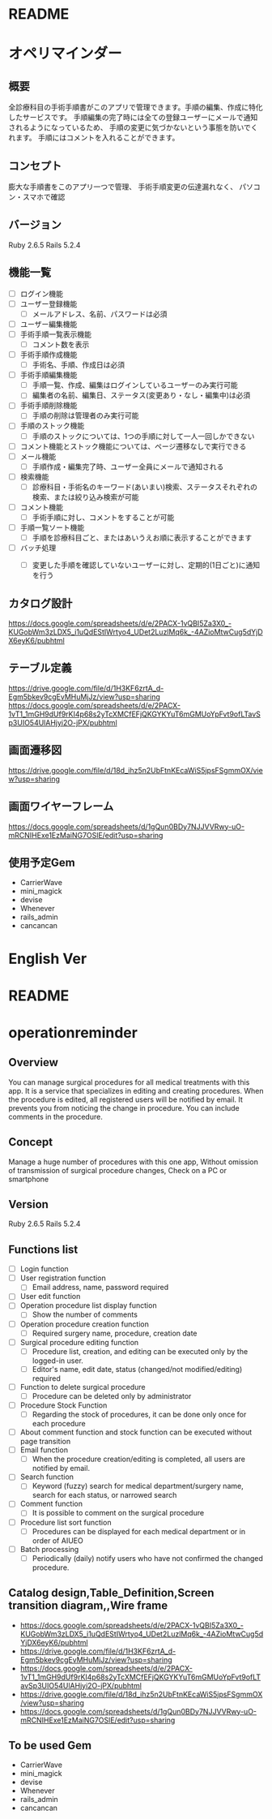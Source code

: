 # README

# オペリマインダー

## 概要
全診療科目の手術手順書がこのアプリで管理できます。手順の編集、作成に特化したサービスです。
手順編集の完了時には全ての登録ユーザーにメールで通知されるようになっているため、
手順の変更に気づかないという事態を防いでくれます。
手順にはコメントを入れることができます。

## コンセプト
膨大な手順書をこのアプリ一つで管理、
手術手順変更の伝達漏れなく、
パソコン・スマホで確認

## バージョン
Ruby 2.6.5
Rails 5.2.4

## 機能一覧
- [ ] ログイン機能
- [ ] ユーザー登録機能
  - [ ] メールアドレス、名前、パスワードは必須
- [ ] ユーザー編集機能
- [ ] 手術手順一覧表示機能
  - [ ] コメント数を表示
- [ ] 手術手順作成機能
  - [ ] 手術名、手順、作成日は必須
- [ ] 手術手順編集機能
  - [ ] 手順一覧、作成、編集はログインしているユーザーのみ実行可能
  - [ ] 編集者の名前、編集日、ステータス(変更あり・なし・編集中)は必須
- [ ] 手術手順削除機能
  - [ ] 手順の削除は管理者のみ実行可能
- [ ] 手順のストック機能
  - [ ] 手順のストックについては、1つの手順に対して一人一回しかできない
- [ ] コメント機能とストック機能については、ページ遷移なしで実行できる
- [ ] メール機能
  - [ ] 手順作成・編集完了時、ユーザー全員にメールで通知される
- [ ] 検索機能
  - [ ] 診療科目・手術名のキーワード(あいまい)検索、ステータスそれぞれの検索、または絞り込み検索が可能
- [ ] コメント機能
  - [ ] 手術手順に対し、コメントをすることが可能
- [ ] 手順一覧ソート機能
  - [ ] 手順を診療科目ごと、またはあいうえお順に表示することができます
- [ ] バッチ処理
  - [ ] 変更した手順を確認していないユーザーに対し、定期的(1日ごと)に通知を行う  


## カタログ設計
https://docs.google.com/spreadsheets/d/e/2PACX-1vQBI5Za3X0_-KUGobWm3zLDX5_i1uQdEStIWrtyo4_UDet2LuzlMq6k_-4AZioMtwCug5dYjDX6eyK6/pubhtml

## テーブル定義
https://drive.google.com/file/d/1H3KF6zrtA_d-Egm5bkev9cgEvMHuMjJz/view?usp=sharing
https://docs.google.com/spreadsheets/d/e/2PACX-1vT1_1mGH9dUf9rKI4p68s2yTcXMCfEFjQKGYKYuT6mGMUoYpFvt9ofLTavSp3UIO54UlAHjyi2O-jPX/pubhtml

## 画面遷移図
https://drive.google.com/file/d/18d_ihz5n2UbFtnKEcaWiS5jpsFSgmmOX/view?usp=sharing

## 画面ワイヤーフレーム
https://docs.google.com/spreadsheets/d/1gQun0BDy7NJJVVRwy-uO-mRCNIHExe1EzMaiNG7OSlE/edit?usp=sharing

## 使用予定Gem
* CarrierWave
* mini_magick
* devise
* Whenever
* rails_admin
* cancancan

# English Ver

# README

# operationreminder

## Overview
You can manage surgical procedures for all medical treatments with this app. It is a service that specializes in editing and creating procedures.
When the procedure is edited, all registered users will be notified by email.
It prevents you from noticing the change in procedure.
You can include comments in the procedure.

## Concept
Manage a huge number of procedures with this one app,
Without omission of transmission of surgical procedure changes,
Check on a PC or smartphone

## Version
Ruby 2.6.5
Rails 5.2.4

## Functions list
- [ ] Login function
- [ ] User registration function
  - [ ] Email address, name, password required
- [ ] User edit function
- [ ] Operation procedure list display function
  - [ ] Show the number of comments
- [ ] Operation procedure creation function
  - [ ] Required surgery name, procedure, creation date
- [ ] Surgical procedure editing function
  - [ ] Procedure list, creation, and editing can be executed only by the logged-in user.
  - [ ] Editor's name, edit date, status (changed/not modified/editing) required
- [ ] Function to delete surgical procedure
  - [ ] Procedure can be deleted only by administrator
- [ ] Procedure Stock Function
  - [ ] Regarding the stock of procedures, it can be done only once for each procedure
- [ ] About comment function and stock function can be executed without page transition
- [ ] Email function
  - [ ] When the procedure creation/editing is completed, all users are notified by email.
- [ ] Search function
  - [ ] Keyword (fuzzy) search for medical department/surgery name, search for each status, or narrowed search
- [ ] Comment function
  - [ ] It is possible to comment on the surgical procedure
- [ ] Procedure list sort function
  - [ ] Procedures can be displayed for each medical department or in order of AIUEO
- [ ] Batch processing
  - [ ] Periodically (daily) notify users who have not confirmed the changed procedure.

## Catalog design,Table_Definition,Screen transition diagram,,Wire frame
* https://docs.google.com/spreadsheets/d/e/2PACX-1vQBI5Za3X0_-KUGobWm3zLDX5_i1uQdEStIWrtyo4_UDet2LuzlMq6k_-4AZioMtwCug5dYjDX6eyK6/pubhtml
* https://drive.google.com/file/d/1H3KF6zrtA_d-Egm5bkev9cgEvMHuMjJz/view?usp=sharing
* https://docs.google.com/spreadsheets/d/e/2PACX-1vT1_1mGH9dUf9rKI4p68s2yTcXMCfEFjQKGYKYuT6mGMUoYpFvt9ofLTavSp3UIO54UlAHjyi2O-jPX/pubhtml
* https://drive.google.com/file/d/18d_ihz5n2UbFtnKEcaWiS5jpsFSgmmOX/view?usp=sharing
* https://docs.google.com/spreadsheets/d/1gQun0BDy7NJJVVRwy-uO-mRCNIHExe1EzMaiNG7OSlE/edit?usp=sharing

## To be used Gem
* CarrierWave
* mini_magick
* devise
* Whenever
* rails_admin
* cancancan
